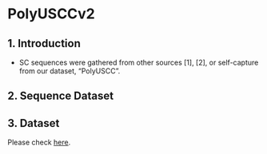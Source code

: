# PolyUSCCv2

## 1. Introduction

- SC sequences were gathered from other sources [1], [2], or self-capture from our dataset, “PolyUSCC”.

## 2. Sequence Dataset

## 3. Dataset

Please check [here](https://connectpolyu-my.sharepoint.com/:u:/g/personal/20034807r_connect_polyu_hk/Eax3oclEvxtGmlAvQIxmKK8B027-0i9qnOfzoy_xjJlRWQ?e=4zcCCQ).

